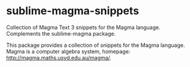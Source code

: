 # sublime-magma-snippets
Collection of Magma Text 3 snippets for the Magma language. Complements the sublime-magma package.

This package provides a collection of snippets for the Magma language. Magma is a computer algebra system, homepage: http://magma.maths.usyd.edu.au/magma/.
